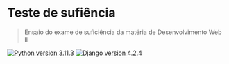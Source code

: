 # Teste de sufiência 
> Ensaio do exame de suficiência da matéria de Desenvolvimento Web II


[![Python version 3.11.3][python-badge]][python-url]
[![Django version 4.2.4][django-badge]][django-url]

[python-badge]: (https://badgen.net/badge/Python/3.11.3/blue)
[python-url]: (https://www.python.org/){:target='_blank'}
[django-badge]: https://badgen.net/badge/Django/4.2.4/green
[django-url]: https://www.djangoproject.com/{:target='_blank'}

